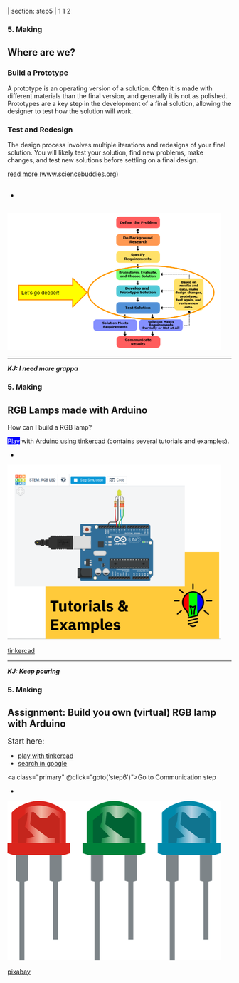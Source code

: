 | section: step5
| 1 1 2

### 5. Making

## Where are we?

### Build a Prototype

A prototype is an operating version of a solution. Often it is made with different materials than the final version, and generally it is not as polished. Prototypes are a key step in the development of a final solution, allowing the designer to test how the solution will work.

### Test and Redesign

The design process involves multiple iterations and redesigns of your final solution. You will likely test your solution, find new problems, make changes, and test new solutions before settling on a final design.

<a class="ternary" href="https://www.sciencebuddies.org/science-fair-projects/engineering-design-process/engineering-design-process-steps">
read more (www.sciencebuddies.org)</a>
<br/>
<br />
<f-next-button title="Next" />

-
<br/>

<img src="./imgs/cap5_1.PNG" style="width:95%; max-height:90%;"/>

---

***KJ: I need more grappa***

### 5. Making

## RGB Lamps made with Arduino

How can I build a RGB lamp?

<mark style="background:blue; color: white">Play</mark> with <a class="tertiary" href="https://designstem.github.io/scenarios/rgblamp_vision/arduino/index.html">Arduino using tinkercad</a> (contains several tutorials and examples).

<f-next-button title="Next" />

-

<img src="./imgs/cap5_2.PNG" style="width:95%; max-height:90%;"/>

<a href="https://www.tinkercad.com/">tinkercad</a>

---

***KJ: Keep pouring***

### 5. Making

##  Assignment: Build you own (virtual) RGB lamp with Arduino</big>

<big>Start here:</big>
<ul>
<li><a href="https://www.tinkercad.com/">play with tinkercad</a></li>
<li><a href="https://www.google.com/search?q=arduino+rgb+lamp">search in google</a></li>
</ul>

<a class="primary" @click="goto('step6')">Go to Communication step</a>

-

<img src="./imgs/cap5_3.png" style="width:95%; max-height:90%;"/>

<a href="https://pixabay.com/vectors/rgb-led-8mm-bulbs-2270087/">pixabay</a>

